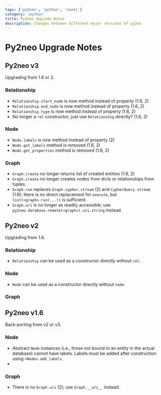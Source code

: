 ```yaml
---
tags: ['py2neo', 'python', 'neo4j']
category: 'python'
title: Py2neo Upgrade Notes
description: Changes between different major versions of py2eo
---
```

# Py2neo Upgrade Notes

## Py2neo v3

Upgrading from 1.6 or 2.

### Relationship
* `Relationship.start_node` is now method instead of property (1.6, 2)
* `Relationship.end_node` is now method instead of property (1.6, 2)
* `Relationship.type` is now method instead of property (1.6, 2)
* No longer a `rel` constructor; just use `Relationship` directly? (1.6, 2)

### Node
* `Node.labels` is now method instead of property (2)
* `Node.get_labels` method is removed (1.6, 2)
* `Node.get_properties` method is removed (1.6, 2)

### Graph
* `Graph.create` no longer returns list of created entities (1.6, 2)
* `Graph.create` no longer creates nodes from dicts or relationships from tuples.
* `Graph.run` replaces `Graph.cypher.stream` (2) and `CypherQuery.stream` (1.6);
there is no direct replacement for `execute`, but `list(<graph>.run(...))` is
sufficient.
* `Graph.uri` is no longer as readily accessible; use `py2neo.database.remote(<graph>).uri.string` instead.

## Py2neo v2

Upgrading from 1.6.

### Relationship
* `Relationship` can be used as a constructor directly without `rel`.

### Node
* `Node` can be used as a constructor directly without `node`.

### Graph

## Py2neo v1.6

Back-porting from v2 or v3.

### Node
* Abstract `Node` instances (i.e., those not bound to an entity in the actual database) cannot have labels. Labels must be added after construction using
`<Node>.add_labels`.
*

### Graph
* There is no `Graph.uri` (2); use `Graph.__uri__` instead.
